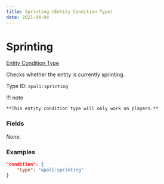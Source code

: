 ```yaml
---
title: Sprinting (Entity Condition Type)
date: 2021-04-04
---
```


# Sprinting

[Entity Condition Type](../entity_condition_types.md)

Checks whether the entity is currently sprinting.

Type ID: `apoli:sprinting`

!!! note

    **This entity condition type will only work on players.**


### Fields

_None._


### Examples

```json
"condition": {
    "type": "apoli:sprinting"
}
```
